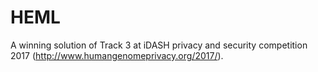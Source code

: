 # HEML

A winning solution of Track 3 at iDASH privacy and security competition 2017 (http://www.humangenomeprivacy.org/2017/).
